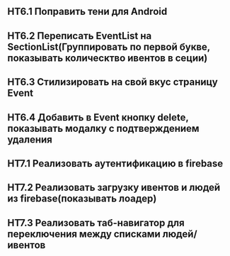 ## HT6.1 Поправить тени для Android
## HT6.2 Переписать EventList на SectionList(Группировать по первой букве, показывать колическтво ивентов в сеции)
## HT6.3 Стилизировать на свой вкус страницу Event
## HT6.4 Добавить в Event кнопку delete, показывать модалку с подтверждением удаления

## HT7.1 Реализовать аутентификацию в firebase
## HT7.2 Реализовать загрузку ивентов и людей из firebase(показывать лоадер)
## HT7.3 Реализовать таб-навигатор для переключения между списками людей/ивентов